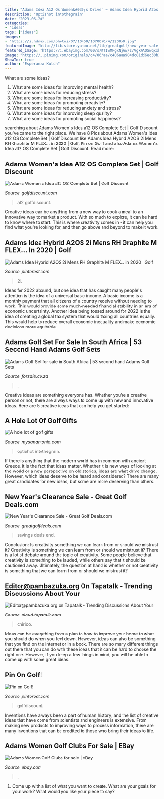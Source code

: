 ```yaml
---
title: "Adams Idea A12 Os Women&#039;s Driver ~ Adams Idea Hybrid A2os 2i Mens Rh Graphite M Flex... In 2020"
description: "Optishot intothegrain"
date: "2023-06-20"
categories:
- "ideas"
tags: ["ideas"]
images:
- "https://s.hdnux.com/photos/07/10/60/1870850/4/1200x0.jpg"
featuredImage: "http://lib.store.yahoo.net/lib/greatgolf/new-year-sale-2015.jpg"
featured_image: "https://i.ebayimg.com/00/s/MTIwMFgxNjAw/z/VgkAAOSwqxxhEZBs/$_1.JPG"
image: "https://i.pinimg.com/originals/c4/06/aa/c406aaa904dc81dd6ec30b1c0071753c.jpg"
ShowToc: true
author: "Esperanza Kutch"
---
```



What are some ideas?
1. What are some ideas for improving mental health? 
2. What are some ideas for reducing stress? 
3. What are some ideas for increasing productivity? 
4. What are some ideas for promoting creativity?
5. What are some ideas for reducing anxiety and stress? 
6. What are some ideas for improving sleep quality?
7. What are some ideas for promoting social happiness?

	

		
searching about Adams Women&#039;s Idea a12 OS Complete Set | Golf Discount you've came to the right place. We have 8 Pics about Adams Women&#039;s Idea a12 OS Complete Set | Golf Discount like Adams Idea Hybrid A2OS 2i Mens RH Graphite M FLEX... in 2020 | Golf, Pin on Golf! and also Adams Women&#039;s Idea a12 OS Complete Set | Golf Discount. Read more:
		
    
## Adams Women&#039;s Idea A12 OS Complete Set | Golf Discount

<img loading=lazy src="https://images.golfdiscount.com/brand/adams/53991_specs_1.jpg" onerror="this.onerror=null;this.src='https://tse4.mm.bing.net/th?id=OIP.HArHOciX5vDegMfI05C_jAAAAA&amp;pid=15.1';" alt="Adams Women&#039;s Idea a12 OS Complete Set | Golf Discount">

_Source: golfdiscount.com_

>a12 golfdiscount. 

	

Creative ideas can be anything from a new way to cook a meal to an innovative way to market a product. With so much to explore, it can be hard to know where to start. This is where creativity comes in - it can help you find what you're looking for, and then go above and beyond to make it work.

    
## Adams Idea Hybrid A2OS 2i Mens RH Graphite M FLEX... In 2020 | Golf

<img loading=lazy src="https://i.pinimg.com/originals/c4/06/aa/c406aaa904dc81dd6ec30b1c0071753c.jpg" onerror="this.onerror=null;this.src='https://tse3.mm.bing.net/th?id=OIP.6ywxZl5ZDY0CzMVzzNi3hwAAAA&amp;pid=15.1';" alt="Adams Idea Hybrid A2OS 2i Mens RH Graphite M FLEX... in 2020 | Golf">

_Source: pinterest.com_

>2i. 

	

Ideas for 2022 abound, but one idea that has caught many people's attention is the idea of a universal basic income. A basic income is a monthly payment that all citizens of a country receive without needing to work. This would provide some much-needed financial stability in an era of economic uncertainty. Another idea being tossed around for 2022 is the idea of creating a global tax system that would taxing all countries equally. This would help to reduce overall economic inequality and make economic decisions more equitable.

    
## Adams Golf Set For Sale In South Africa | 53 Second Hand Adams Golf Sets

<img loading=lazy src="https://i.ebayimg.com/00/s/MTIwMFgxNjAw/z/VgkAAOSwqxxhEZBs/$_1.JPG" onerror="this.onerror=null;this.src='https://tse2.mm.bing.net/th?id=OIP.Grw1CgnPivcrHINydyO-LgAAAA&amp;pid=15.1';" alt="Adams Golf Set for sale in South Africa | 53 second hand Adams Golf Sets">

_Source: forsale.co.za_

>. 

	

Creative ideas are something everyone has. Whether you're a creative person or not, there are always ways to come up with new and innovative ideas. Here are 5 creative ideas that can help you get started: 

    
## A Hole Lot Of Golf Gifts

<img loading=lazy src="https://s.hdnux.com/photos/07/10/60/1870850/4/1200x0.jpg" onerror="this.onerror=null;this.src='https://tse1.mm.bing.net/th?id=OIP.oi7A-VwN1uZJMuY6CW2yvAHaEo&amp;pid=15.1';" alt="A hole lot of golf gifts">

_Source: mysanantonio.com_

>optishot intothegrain. 

	

If there is anything that the modern world has in common with ancient Greece, it is the fact that ideas matter. Whether it is new ways of looking at the world or a new perspective on old stories, ideas are what drive change. However, which ideas deserve to be heard and considered? There are many great candidates for new ideas, but some are more deserving than others.

    
## New Year&#039;s Clearance Sale - Great Golf Deals.com

<img loading=lazy src="http://lib.store.yahoo.net/lib/greatgolf/new-year-sale-2015.jpg" onerror="this.onerror=null;this.src='https://tse2.mm.bing.net/th?id=OIP.g-CILdkuPNYjRnGfo7kXzgHaEY&amp;pid=15.1';" alt="New Year&#039;s Clearance Sale - Great Golf Deals.com">

_Source: greatgolfdeals.com_

>savings deals end. 

	

Conclusion: Is creativity something we can learn from or should we mistrust it?
Creativity is something we can learn from or should we mistrust it?
There is a lot of debate around the topic of creativity. Some people believe that creativity is something to be lauded, while others say that it should be cautioned away. Ultimately, the question at hand is whether or not creativity is something that we can learn from or should we mistrust it?

    
## Editor@pambazuka.org On Tapatalk - Trending Discussions About Your

<img loading=lazy src="https://i.ytimg.com/vi/CZEPViOowaY/maxresdefault.jpg" onerror="this.onerror=null;this.src='https://tse2.mm.bing.net/th?id=OIP.ze1Q2-4Zf1c-e_Iu__ogZgHaEK&amp;pid=15.1';" alt="Editor@pambazuka.org on Tapatalk - Trending Discussions About Your">

_Source: cloud.tapatalk.com_

>chirico. 

	

Ideas can be everything from a plan to how to improve your home to what you should do when you feel down. However, ideas can also be something that you find on the internet or in a book. There are so many different things out there that you can do with these ideas that it can be hard to choose the right one. However, if you keep a few things in mind, you will be able to come up with some great ideas.

    
## Pin On Golf!

<img loading=lazy src="https://i.pinimg.com/originals/0f/8d/61/0f8d61329e31168a15e1f50aac4458d2.jpg" onerror="this.onerror=null;this.src='https://tse3.mm.bing.net/th?id=OIP.h5qS6oqHrQJcsAtHF7tmjgAAAA&amp;pid=15.1';" alt="Pin on Golf!">

_Source: pinterest.com_

>golfdiscount. 

	

Inventions have always been a part of human history, and the list of creative ideas that have come from scientists and engineers is extensive. From making new products to improving ways to process information, there are many inventions that can be credited to those who bring their ideas to life.

    
## Adams Women Golf Clubs For Sale | EBay

<img loading=lazy src="https://i.ebayimg.com/thumbs/images/g/JC0AAOSw~DVeqDfo/s-l225.jpg" onerror="this.onerror=null;this.src='https://tse2.mm.bing.net/th?id=OIP.CcM6mKC_zcsBhsHZvWoFkwAAAA&amp;pid=15.1';" alt="Adams Women Golf Clubs for sale | eBay">

_Source: ebay.com_

>. 

	

1. Come up with a list of what you want to create. What are your goals for your work? What would you like your piece to say? 


